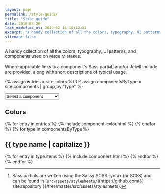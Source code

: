 ```yaml
---
layout: page
permalink: /style-guide/
title: "Style guide"
date: 2016-08-26
last_modified_at: 2019-02-16 18:12:31
excerpt: "A handy collection of all the colors, typography, UI patterns, and components used on Made Mistakes."
sitemap: false
---
```


A handy collection of all the colors, typography, UI patterns, and components used on Made Mistakes.

Where applicable links to a component's Sass partial[^sass] and/or Jekyll include are provided, along with short descriptions of typical usage.

[^sass]: Sass partials are written using the Sassy SCSS syntax (or SCSS) and can be found in [`src/assets/stylesheets/`](https://github.com/{{ site.repository }}/tree/master/src/assets/stylesheets).

{% assign entries = site.colors %}
{% assign componentsByType = site.components | group_by:"type" %}

<div markdown="0">
<select name="newurl" id="component-select" onChange="window.location.replace(this.options[this.selectedIndex].value)" aria-label="Select a Component" markdown="0">
  <option selected markdown="0">Select a component</option>
  <option value="#guide-color-palettes" markdown="0">Colors</option>
  {% for type in componentsByType %}
  <option value="#guide-{{ type.name }}" markdown="0">{{ type.name | capitalize }}</option>
  {% for entry in type.items %}
  <option value="#guide-{{ entry.title | slugify }}" markdown="0">&nbsp;&nbsp;&nbsp;{{ entry.title }}</option>
  {% endfor %}
  {% endfor %}
</select>
</div>

<h2 id="guide-color-palettes" class="cf">Colors</h2>
{% for entry in entries %}
  {% include component-color.html %}
{% endfor %}
{% for type in componentsByType %}
<h2 id="guide-{{ type.name }}" class="cf">{{ type.name | capitalize }}</h2>
{% for entry in type.items %}
{% include component.html %}
{% endfor %}
{% endfor %}
